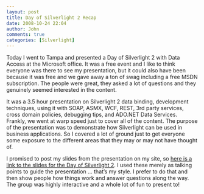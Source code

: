 ```yaml
---
layout: post
title: Day of Silverlight 2 Recap
date: 2008-10-24 22:04
author: John
comments: true
categories: [Silverlight]
---
```

<p>Today I went to Tampa and presented a Day of Silverlight 2 with Data Access at the Microsoft office. It was a free event and I like to think everyone was there to see my presentation, but it could also have been because it was free and we gave away a ton of swag including a free MSDN subscription. The people were great, they asked a lot of questions and they genuinely seemed interested in the content.</p>
<p>It was a 3.5 hour presentation on Silverlight 2 data binding, development techniques, using it with SOAP, ASMX, WCF, REST, 3rd party services, cross domain policies, debugging tips, and ADO.NET Data Services. Frankly, we went at warp speed just to cover all of the content. The purpose of the presentation was to demonstrate how Silverlight can be used in business applications. So I covered a lot of ground just to get everyone some exposure to the different areas that they may or may not have thought of.</p>
<p>I promised to post my slides from the presentation on my site, so <a href="/wp-content/uploads/files/downloads/Day of Silverlight 2.pdf">here is a link to the slides for the Day of Silverlight 2</a>. I used these merely as talking points to guide the presentation &hellip; that&rsquo;s my style. I prefer to do that and then show people how things work and answer questions along the way. The group was highly interactive and a whole lot of fun to present to!</p>

